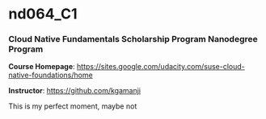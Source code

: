 # nd064_C1
### Cloud Native Fundamentals Scholarship Program Nanodegree Program

**Course Homepage**: https://sites.google.com/udacity.com/suse-cloud-native-foundations/home

**Instructor**: https://github.com/kgamanji

This is my perfect moment, maybe not

